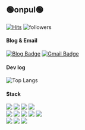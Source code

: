 ## 🟢onpul🟢
[![Hits](https://hits.seeyoufarm.com/api/count/incr/badge.svg?url=https%3A%2F%2Fgithub.com%2Fonpul&count_bg=%2379C83D&title_bg=%23555555&icon=&icon_color=%23E7E7E7&title=hits&edge_flat=false)](https://hits.seeyoufarm.com) ![followers](https://img.shields.io/github/followers/onpul?style=social)

#### Blog & Email
[![Blog Badge](https://img.shields.io/badge/-온풀투데이-2e8b57?logo=Gumtree&logoColor=white&link=https://onpul.tistory.com/)](https://onpul.tistory.com/)
[![Gmail Badge](https://img.shields.io/badge/Gmail-d14836?logo=Gmail&logoColor=white&link=mailto:chmj072@gmail.com)](mailto:chmj072@gmail.com)

#### Dev log
![Top Langs](https://github-readme-stats.vercel.app/api/top-langs/?username=onpul&layout=compact&custom_title=My&nbsp;Language&nbsp;&title_color=2e8b57&text_color=gray)

#### Stack
<div>
  <img src="https://img.shields.io/badge/java-007396?logo=java&logoColor=white"> 
  <img src="https://img.shields.io/badge/Spring-6DB33F?logo=Spring&logoColor=white">
  <img src="https://img.shields.io/badge/oracle-F80000?logo=oracle&logoColor=white"> 
  <img src="https://img.shields.io/badge/MyBatis-000000?logo=Bitdefender&logoColor=white">
  <br>  
  <img src="https://img.shields.io/badge/html5-E34F26?logo=html5&logoColor=white"> 
  <img src="https://img.shields.io/badge/css-1572B6?logo=css3&logoColor=white">
  <img src="https://img.shields.io/badge/javascript-F7DF1E?logo=javascript&logoColor=black">
  <img src="https://img.shields.io/badge/bootstrap-7952B3?logo=bootstrap&logoColor=white">
  <img src="https://img.shields.io/badge/jquery-0769AD?logo=jquery&logoColor=white">
  <br>
  <img src="https://img.shields.io/badge/Apache Tomcat-F8DC75?logo=apachetomcat&logoColor=black"/>
  <img src="https://img.shields.io/badge/git-F05032?logo=git&logoColor=white">
  <img src="https://img.shields.io/badge/github-181717?logo=github&logoColor=white">
</div>
